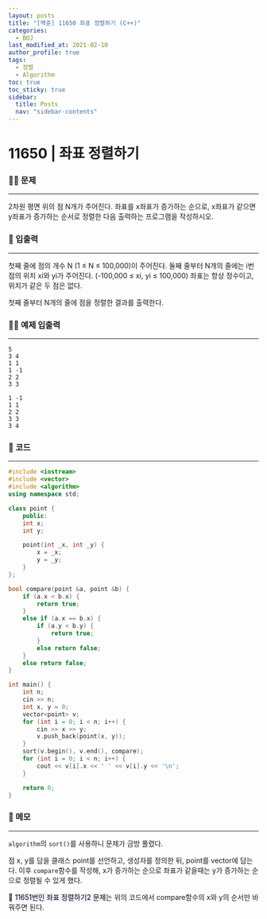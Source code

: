 ```yaml
---
layout: posts
title: "[백준] 11650 좌표 정렬하기 (C++)"
categories:
  - BOJ
last_modified_at: 2021-02-10
author_profile: true
tags:
  - 정렬
  - Algorithm
toc: true
toc_sticky: true
sidebar:
  title: Posts
  nav: "sidebar-contents"
---
```


# 11650 | 좌표 정렬하기


### 🙋‍♀️ 문제

-----

2차원 평면 위의 점 N개가 주어진다. 좌표를 x좌표가 증가하는 순으로, x좌표가 같으면 y좌표가 증가하는 순서로 정렬한 다음 출력하는 프로그램을 작성하시오.

### 🙌 입출력

-----

첫째 줄에 점의 개수 N (1 ≤ N ≤ 100,000)이 주어진다. 둘째 줄부터 N개의 줄에는 i번점의 위치 xi와 yi가 주어진다. (-100,000 ≤ xi, yi ≤ 100,000) 좌표는 항상 정수이고, 위치가 같은 두 점은 없다.

첫째 줄부터 N개의 줄에 점을 정렬한 결과를 출력한다.

### 🙋‍♂️ 예제 입출력

-----

```
5
3 4
1 1
1 -1
2 2
3 3
```

```
1 -1
1 1
2 2
3 3
3 4
```

### 🚀 코드

-----

```c++
#include <iostream>
#include <vector>
#include <algorithm>
using namespace std;

class point {
	public:
	int x;
	int y;

	point(int _x, int _y) {
		x = _x;
		y = _y;
	}
};

bool compare(point &a, point &b) {
	if (a.x < b.x) {
		return true;
	}
	else if (a.x == b.x) {
		if (a.y < b.y) {
			return true;
		}
		else return false;
	}
	else return false;
}

int main() {
	int n;
	cin >> n;
	int x, y = 0;
	vector<point> v;
	for (int i = 0; i < n; i++) {
		cin >> x >> y;
		v.push_back(point(x, y));
	}
	sort(v.begin(), v.end(), compare);
	for (int i = 0; i < n; i++) {
		cout << v[i].x << ' ' << v[i].y << '\n';
	}

	return 0;
}
```


### 🌠 메모

-----

```algorithm```의 ```sort()```를 사용하니 문제가 금방 풀렸다.

점 x, y를 담을 클래스 point를 선언하고, 생성자를 정의한 뒤, point를 vector에 담는다. 이후 ```compare```함수를 작성해, x가 증가하는 순으로 좌표가 같을때는 y가 증가하는 순으로 정렬될 수 있게 했다.

📌 <mark style='background-color: #f5f0ff'>11651번인 좌표 정렬하기2 문제</mark>는 위의 코드에서 compare함수의 x와 y의 순서만 바꿔주면 된다.
